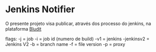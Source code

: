 # Jenkins Notifier

O presente projeto visa publicar, através dos processo do jenkins, na plataforma [Bludit](https://www.bludit.com/)

flags:
-j = job
-i = job id (numero de build)
-v1 = jenkins
-jenkinsv2 = Jenkins V2
-b = branch name
-f = file version
-p = proxy
